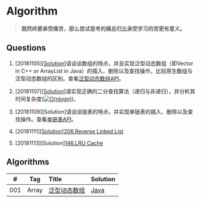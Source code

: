 # Algorithm

> **既然终要承受痛苦，那么尝试思考的痛总归比承受学习的苦更有意义。**

## Questions

1. [20181105][[Solution](https://github.com/guokaide/algorithm/blob/master/summary/summary.md#%E6%95%B0%E7%BB%84)]请谈谈数组的特点，并且实现泛型动态数组（即Vector in C++ or ArrayList in Java）的插入、删除以及查找操作，比较原生数组与泛型动态数组的区别。查看[泛型动态数组API](https://github.com/guokaide/algorithm/blob/master/questions/questions.md)。

2. [20181107][[Solution](https://github.com/guokaide/algorithm/blob/master/algorithms/src/array/BinarySearch.java)]请实现正确的二分查找算法（递归与非递归），并分析其时间复杂度(<a href="http://www.codecogs.com/eqnedit.php?latex=O(nlogn)" target="_blank"><img src="http://latex.codecogs.com/gif.latex?O(nlogn)" title="O(nlogn)" /></a>)。

3. [20181109][Solution]请谈谈链表的特点，并实现单链表的插入、删除以及查找操作。查看[单链表API](https://github.com/guokaide/algorithm/blob/master/questions/questions.md)。

4. [20181111][[Solution](https://github.com/guokaide/leetcode/tree/master/algorithms/src/reverselinkedlist_206)][206.Reverse Linked List](https://leetcode.com/problems/reverse-linked-list/description/)

5. [20181113][Solution][146.LRU Cache](https://leetcode.com/problems/lru-cache/description/)

## Algorithms

|#|Tag|Title|Solution|
|:---:|:---:|:---|:---|
|001|Array|[泛型动态数组](https://github.com/guokaide/algorithm/blob/master/questions/questions.md)|[Java](https://github.com/guokaide/algorithm/blob/master/algorithms/src/array/GenericArray.java)|
